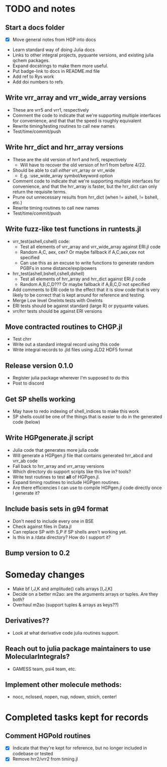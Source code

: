 # TODO and notes

## Start a docs folder
- [X] Move general notes from HGP into docs
- Learn standard way of doing Julia docs
- Links to other integral projects, pyquante versions, and
    existing julia qchem packages.
- Expand docstrings to make them more useful.
- Put badge-link to docs in README.md file
- Add ref to Rys work
- Add doi numbers to refs


## Write vrr_array and vrr_wide_array versions
- These are vrr5 and vrr1, respectively
- Comment the code to indicate that we're supporting multiple
    interfaces for convenience, and that that the speed is 
    roughly equivalent
- Rewrite timing/testing routines to call new names
- Test/time/commit/push

## Write hrr_dict and hrr_array versions
- These are the old version of hrr1 and hrr5, respectively
    - Will have to recover the old version of hrr1 from before 4/22.
- Should be able to call *either* vrr_array or vrr_wide
    - E.g. :use_wide_array symbol/keyword option
- Comment code to indicate that we're supporting multiple
    interfaces for convenience, and that the hrr_array is
    faster, but the hrr_dict can only return the requisite
    terms.
- Prune out unnecessary results from hrr_dict (when != ashell, != bshell, etc.)
- Rewrite timing routines to call new names
- Test/time/commit/push

## Write fuzz-like test functions in runtests.jl
- vrr_test(ashell,cshell) code:
    - Test all elements of vrr_array and vrr_wide_array against ERI.jl code
    - Random A,C, aex, cex? Or maybe fallback if A,C,aex,cex not specified
    - Can use this as an excuse to write functions to generate random PGBFs
        in some distance/exp/powers
- hrr_test(ashell,bshell,cshell,dshell)
    - Test all elements of hrr_array and hrr_dict against ERI.jl code
    - Random A,B,C,D??? Or maybe fallback if A,B,C,D not specified
- Add comments to ERI code to the effect that it is slow code that is very
    likely to be correct that is kept around for reference and testing.
- Merge Low level OneInts tests with OneInts
- ERI tests should be against standard (large R) or pyquante values.
- vrr/hrr tests should be against ERI versions

## Move contracted routines to CHGP.jl
- Test chrr
- Write out a standard integral record using this code
- Write integral records to .jld files using JLD2 HDF5 format


## Release version 0.1.0
- Register julia package wherever I'm supposed to do this
- Post to discord


## Get SP shells working
- May have to redo indexing of shell_indices to make this work
- SP shells could be one of the things that is easier to do in the 
    generated code (below)

## Write HGPgenerate.jl script
- Julia code that generates more julia code
- Will generate a HGPgen.jl file that contains generated hrr_abcd and vrr_ab code
- Fall back to hrr_array and vrr_array versions
- Which directory do support scripts like this live in? tools?
- Write test routines to test **all** of HGPgen.jl.
- Expand timing routines to include HGPgen routines.
- Are there efficiencies I can use to compile HGPgen.jl code directly
    once I generate it?


## Include basis sets in g94 format
- Don't need to include every one in BSE
- Check against files in Data.jl
- Can replace SP with S,P if SP shells aren't working yet.
- Is this in a /data directory? How do I support it?


## Bump version to 0.2




# Someday changes
- Make bf I,J,K and amplitude() calls arrays [I,J,K]
- Decide on a better m2ao: are the arguments arrays or tuples. Are they both?
- Overhaul m2ao (support tuples & arrays as keys??)

## Derivatives??
- Look at what derivative code julia routines support.

## Reach out to julia package maintainers to use MolecularIntegrals?
- GAMESS team, psi4 team, etc.

## Implement other molecule methods:
- nocc, nclosed, nopen, nup, ndown, stoich, center!



# Completed tasks kept for records

## Comment HGPold routines
- [X] Indicate that they're kept for reference, but no longer
    included in codebase or tested
- [X] Remove hrr2/vrr2 from timing.jl
